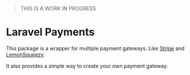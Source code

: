 > THIS IS A WORK IN PROGRESS

# Laravel Payments

This package is a wrapper for multiple payment gateways. 
Like [Stripe](https://stripe.com) and [LemonSqueezy](https://lemonsqueezy.com).

It also provides a simple way to create your own payment gateway.
